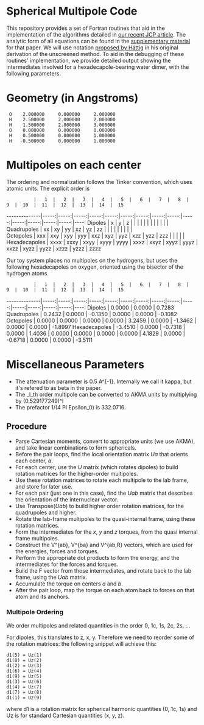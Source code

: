 # Spherical Multipole Code

This repository provides a set of Fortran routines that aid in the implementation of the algorithms detailed in [our recent JCP article](http://scitation.aip.org/content/aip/journal/jcp/140/18/10.1063/1.4873920).  The analytic form of all equations can be found in the [supplementary material](ftp://ftp.aip.org/epaps/journ_chem_phys/E-JCPSA6-140-005418) for that paper.  We will use notation [proposed by Hättig](http://dx.doi.org/10.1016/S0009-2614(97)00206-6) in his original derivation of the unscreened method.  To aid in the debugging of these routines' implementation, we provide detailed output showing the intermediates involved for a hexadecapole-bearing water dimer, with the following parameters.

Geometry (in Angstroms)
=======================

     O    2.000000     0.000000     2.000000
     H    2.500000     2.000000     2.000000
     H    1.500000     2.000000     3.000000
     O    0.000000     0.000000     0.000000
     H    0.500000     0.000000     1.000000
     H   -0.500000     0.000000     1.000000

Multipoles on each center
=========================

The ordering and normalization follows the Tinker convention, which uses atomic units.  The explicit order is

              |   1  |   2  |   3  |   4  |   5  |   6  |   7  |   8  |   9  |  10  |  11  |  12  |  13  |  14  |  15 
--------------|-----:|-----:|-----:|-----:|-----:|-----:|-----:|-----:|-----:|-----:|-----:|-----:|-----:|-----:|----:
Dipoles       |    x |    y |    z |      |      |      |      |      |      |      |      |      |      |      |     
Quadrupoles   |   xx |   xy |   yy |   xz |   yz |   zz |      |      |      |      |      |      |      |      |     
Octopoles     |  xxx |  xxy |  xyy |  yyy |  xxz |  xyz |  yyz |  xzz |  yzz |  zzz |      |      |      |      |     
Hexadecapoles | xxxx | xxxy | xxyy | xyyy | yyyy | xxxz | xxyz | xyyz | yyyz | xxzz | xyzz | yyzz | xzzz | yzzz | zzzz

Our toy system places no multipoles on the hydrogens, but uses the following hexadecapoles on oxygen, oriented using the bisector of the hydrogen atoms.

              |   1  |   2  |   3  |   4  |   5  |   6  |   7  |   8  |   9  |  10  |  11  |  12  |  13  |  14  |  15 
--------------|-----:|-----:|-----:|-----:|-----:|-----:|-----:|-----:|-----:|-----:|-----:|-----:|-----:|-----:|----:
Dipoles       |  0.0000 | 0.0000 |  0.7283
Quadrupoles   |  0.2432 | 0.0000 | -0.1350 | 0.0000 | 0.0000 | -0.1082
Octopoles     |  0.0000 | 0.0000 |  0.0000 | 0.0000 | 3.2459 |  0.0000 | -1.3462 | 0.0000 | 0.0000 | -1.8997
Hexadecapoles | -3.4510 | 0.0000 | -0.7318 | 0.0000 | 1.4036 |  0.0000 |  0.0000 | 0.0000 | 0.0000 |  4.1829 | 0.0000 | -0.6718 | 0.0000 | 0.0000 | -3.5111

Miscellaneous Parameters
========================

- The attenuation parameter is 0.5 A^{-1}.  Internally we call it kappa, but it's refered to as beta in the paper.
- The _l_th order multipole can be converted to AKMA units by multiplying by (0.529177249)^l
- The prefactor 1/(4 PI Epsilon_0) is 332.0716.


## Procedure

 - Parse Cartesian moments, convert to appropriate units (we use AKMA), and take linear combinations to form sphericals.
 - Before the pair loops, find the local orientation matrix _Ua_ that orients each center, _a_.
 - For each center, use the _U_ matrix (which rotates dipoles) to build rotation matrices for the higher-order multipoles.
 - Use these rotation matrices to rotate each multipole to the lab frame, and store for later use.
 - For each pair (just one in this case), find the _Uab_ matrix that describes the orientation of the internuclear vector.
 - Use Transpose(_Uab_) to build higher order rotation matrices, for the quadrupoles and higher.
 - Rotate the lab-frame multipoles to the quasi-internal frame, using these rotation matrices.
 - Form the intermediates for the _x_, _y_ and _z_ torques, from the quasi internal frame multipoles.
 - Construct the V^{ab}, V^{ba} and V^{ab,R} vectors, which are used for the energies, forces and torques.
 - Perform the appropriate dot products to form the energy, and the intermediates for the forces and torques.
 - Build the F vector from those intermediates, and rotate back to the lab frame, using the _Uab_ matrix.
 - Accumulate the torque on centers _a_ and _b_.
 - After the pair loop, map the torque on each atom back to forces on that atom and its anchors.
 

### Multipole Ordering

We order multipoles and related quantities in the order 0, 1c, 1s, 2c, 2s, ...

For dipoles, this translates to z, x, y.  Therefore we need to reorder some of the rotation matrices: the following snippet will achieve this:

    d1(5) = Uz(1)
    d1(8) = Uz(2)
    d1(2) = Uz(3)
    d1(6) = Uz(4)
    d1(9) = Uz(5)
    d1(3) = Uz(6)
    d1(4) = Uz(7)
    d1(7) = Uz(8)
    d1(1) = Uz(9)

where d1 is a rotation matrix for spherical harmonic quantities (0, 1c, 1s) and Uz is for standard Cartesian quantities (x, y, z).

